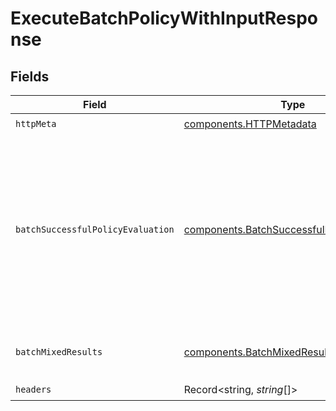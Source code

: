 # ExecuteBatchPolicyWithInputResponse


## Fields

| Field                                                                                                                                                     | Type                                                                                                                                                      | Required                                                                                                                                                  | Description                                                                                                                                               |
| --------------------------------------------------------------------------------------------------------------------------------------------------------- | --------------------------------------------------------------------------------------------------------------------------------------------------------- | --------------------------------------------------------------------------------------------------------------------------------------------------------- | --------------------------------------------------------------------------------------------------------------------------------------------------------- |
| `httpMeta`                                                                                                                                                | [components.HTTPMetadata](../../../sdk/models/components/httpmetadata.md)                                                                                 | :heavy_check_mark:                                                                                                                                        | N/A                                                                                                                                                       |
| `batchSuccessfulPolicyEvaluation`                                                                                                                         | [components.BatchSuccessfulPolicyEvaluation](../../../sdk/models/components/batchsuccessfulpolicyevaluation.md)                                           | :heavy_minus_sign:                                                                                                                                        | All batched policy executions succeeded.<br/>The server also returns 200 if the path refers to an undefined document. In this case, responses will be empty.<br/> |
| `batchMixedResults`                                                                                                                                       | [components.BatchMixedResults](../../../sdk/models/components/batchmixedresults.md)                                                                       | :heavy_minus_sign:                                                                                                                                        | Mixed success and failures.                                                                                                                               |
| `headers`                                                                                                                                                 | Record<string, *string*[]>                                                                                                                                | :heavy_check_mark:                                                                                                                                        | N/A                                                                                                                                                       |